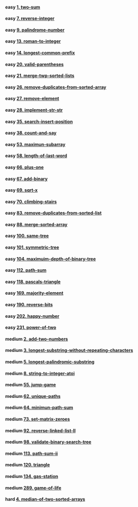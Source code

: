 #### easy [1. two-sum](https://github.com/ROXZalwaysWithMe/leetcode-js-Roxz/tree/master/easy/1.two-sum)
#### easy [7. reverse-integer](https://github.com/ROXZalwaysWithMe/leetcode-js-Roxz/tree/master/easy/7.reverse-integer)
#### easy [9. palindrome-number](https://github.com/ROXZalwaysWithMe/leetcode-js-Roxz/tree/master/easy/9.palindrome-number)
#### easy [13. roman-to-integer](https://github.com/ROXZalwaysWithMe/leetcode-js-Roxz/tree/master/easy/13.roman-to-integer)
#### easy [14. longest-common-prefix](https://github.com/ROXZalwaysWithMe/leetcode-js-Roxz/tree/master/easy/14.longest-common-prefix)
#### easy [20. valid-parentheses](https://github.com/ROXZalwaysWithMe/leetcode-js-Roxz/tree/master/easy/20.valid-parentheses)
#### easy [21. merge-twp-sorted-lists](https://github.com/ROXZalwaysWithMe/leetcode-js-Roxz/tree/master/easy/21.merge-twp-sorted-lists)
#### easy [26. remove-duplicates-from-sorted-array](https://github.com/ROXZalwaysWithMe/leetcode-js-Roxz/tree/master/easy/26.remove-duplicates-from-sorted-array)
#### easy [27. remove-element](https://github.com/ROXZalwaysWithMe/leetcode-js-Roxz/tree/master/easy/27.remove-element/)
#### easy [28. implement-str-str](https://github.com/ROXZalwaysWithMe/leetcode-js-Roxz/tree/master/easy/28.implement-str-str)
#### easy [35. search-insert-position](https://github.com/ROXZalwaysWithMe/leetcode-js-Roxz/tree/master/easy/35.search-insert-position)
#### easy [38. count-and-say](https://github.com/ROXZalwaysWithMe/leetcode-js-Roxz/tree/master/easy/38.count-and-say)
#### easy [53. maximun-subarray](https://github.com/ROXZalwaysWithMe/leetcode-js-Roxz/tree/master/easy/53.maximun-subarray)
#### easy [58. length-of-last-word](https://github.com/ROXZalwaysWithMe/leetcode-js-Roxz/tree/master/easy/58.length-of-last-word)
#### easy [66. plus-one](https://github.com/ROXZalwaysWithMe/leetcode-js-Roxz/tree/master/easy/66.plus-one)
#### easy [67. add-binary](https://github.com/ROXZalwaysWithMe/leetcode-js-Roxz/tree/master/easy/67.add-binary)
#### easy [69. sqrt-x](https://github.com/ROXZalwaysWithMe/leetcode-js-Roxz/tree/master/easy/69.sqrt-x)
#### easy [70. climbing-stairs](https://github.com/ROXZalwaysWithMe/leetcode-js-Roxz/tree/master/easy/70.climbing-stairs)
#### easy [83. remove-duplicates-from-sorted-list](https://github.com/ROXZalwaysWithMe/leetcode-js-Roxz/tree/master/easy/83.remove-duplicates-from-sorted-list)
#### easy [88. merge-sorted-array](https://github.com/ROXZalwaysWithMe/leetcode-js-Roxz/tree/master/easy/88.merge-sorted-array)
#### easy [100. same-tree](https://github.com/ROXZalwaysWithMe/leetcode-js-Roxz/tree/master/easy/100.same-tree)
#### easy [101. symmetric-tree](https://github.com/ROXZalwaysWithMe/leetcode-js-Roxz/tree/master/easy/101.symmetric-tree)
#### easy [104. maximuim-depth-of-binary-tree](https://github.com/ROXZalwaysWithMe/leetcode-js-Roxz/tree/master/easy/104.maximuim-depth-of-binary-tree)
#### easy [112. path-sum](https://github.com/ROXZalwaysWithMe/leetcode-js-Roxz/tree/master/easy/112.path-sum)
#### easy [118. pascals-triangle](https://github.com/ROXZalwaysWithMe/leetcode-js-Roxz/tree/master/easy/118.pascals-triangle)
#### easy [169. majority-element](https://github.com/ROXZalwaysWithMe/leetcode-js-Roxz/tree/master/easy/169.majority-element)
#### easy [190. reverse-bits](https://github.com/ROXZalwaysWithMe/leetcode-js-Roxz/tree/master/easy/190.reverse-bits)
#### easy [202. happy-number](https://github.com/ROXZalwaysWithMe/leetcode-js-Roxz/tree/master/easy/202.happy-number)
#### easy [231. power-of-two](https://github.com/ROXZalwaysWithMe/leetcode-js-Roxz/tree/master/easy/231.power-of-two)

#### medium [2. add-two-numbers](https://github.com/ROXZalwaysWithMe/leetcode-js-Roxz/tree/master/medium/2.add-two-numbers)
#### medium [3. longest-substring-without-repeating-characters](https://github.com/ROXZalwaysWithMe/leetcode-js-Roxz/tree/master/medium/3.longest-substring-without-repeating-characters)
#### medium [5. longest-palindromic-substring](https://github.com/ROXZalwaysWithMe/leetcode-js-Roxz/tree/master/medium/5.longest-palindromic-substring)
#### medium [8. string-to-integer-atoi](https://github.com/ROXZalwaysWithMe/leetcode-js-Roxz/tree/master/medium/8.string-to-integer-atoi)
#### medium [55. jump-game](https://github.com/ROXZalwaysWithMe/leetcode-js-Roxz/tree/master/medium/55.jump-game)
#### medium [62. unique-paths](https://github.com/ROXZalwaysWithMe/leetcode-js-Roxz/tree/master/medium/62.unique-paths)
#### medium [64. minimun-path-sum](https://github.com/ROXZalwaysWithMe/leetcode-js-Roxz/tree/master/medium/64.minimun-path-sum)
#### medium [73. set-matrix-zeroes](https://github.com/ROXZalwaysWithMe/leetcode-js-Roxz/tree/master/medium/73.set-matrix-zeroes)
#### medium [92. reverse-linked-list-II](https://github.com/ROXZalwaysWithMe/leetcode-js-Roxz/tree/master/medium/92.reverse-linked-list-II)
#### medium [98. validate-binary-search-tree](https://github.com/ROXZalwaysWithMe/leetcode-js-Roxz/tree/master/medium/98.validate-binary-search-tree)
#### medium [113. path-sum-ii](https://github.com/ROXZalwaysWithMe/leetcode-js-Roxz/tree/master/medium/113.path-sum-ii)
#### medium [120. triangle](https://github.com/ROXZalwaysWithMe/leetcode-js-Roxz/tree/master/medium/120.triangle)
#### medium [134. gas-station](https://github.com/ROXZalwaysWithMe/leetcode-js-Roxz/tree/master/medium/134.gas-station)
#### medium [289. game-of-life](https://github.com/ROXZalwaysWithMe/leetcode-js-Roxz/tree/master/medium/289.game-of-life)

#### hard [4. median-of-two-sorted-arrays](https://github.com/ROXZalwaysWithMe/leetcode-js-Roxz/tree/master/hard/4.median-of-two-sorted-arrays)
